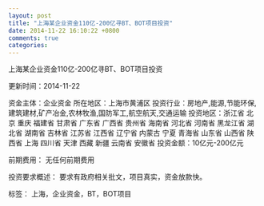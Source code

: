 ```yaml
---
layout: post
title: "上海某企业资金110亿-200亿寻BT、BOT项目投资"
date: 2014-11-22 16:10:22 +0800
comments: true
categories: 
---
```

上海某企业资金110亿-200亿寻BT、BOT项目投资



更新时间：2014-11-22

资金主体：企业资金
所在地区：上海市黄浦区
投资行业：房地产,能源,节能环保,建筑建材,矿产冶金,农林牧渔,国防军工,航空航天,交通运输
投资地区：浙江省 北京 重庆 福建省 甘肃省 广东省 广西省 贵州省 海南省 河北省 河南省 黑龙江省 湖北省 湖南省 吉林省 江苏省 江西省 辽宁省 内蒙古 宁夏 青海省 山东省 山西省 陕西省 上海 四川省 天津 西藏 新疆 云南省 安徽省
投资金额：10亿元-200亿元

前期费用：
无任何前期费用

投资要求概述：
要求有政府相关批文，项目真实，资金放款快。

标签：
上海，企业资金，BT，BOT项目


